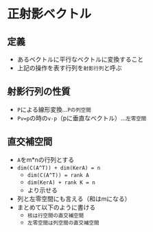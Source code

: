 # 正射影ベクトル

## 定義
- あるベクトルに平行なベクトルに変換すること
- 上記の操作を表す行列を`射影行列`と呼ぶ

## 射影行列の性質
- `P`による線形変換...`Pの列空間`
- `Pv=p`の時の`v-p`（pに垂直なベクトル）...`左零空間`

## 直交補空間
- `A`をm*nの行列とする
- `dim(C(A^T)) + dim(KerA) = n`
    - `dim(C(A^T)) = rank A`
    - `dim(KerA) + rank K = n`
    - より示せる
- 列と左零空間にも言える（和はmになる）
- まとめて以下のように書ける
    - `核は行空間の直交補空間`
    - `左零空間は列空間の直交補空間`